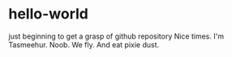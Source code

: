 # hello-world
just beginning to get a grasp of github repository
Nice times. I'm Tasmeehur.
Noob. We fly.
And eat pixie dust.

